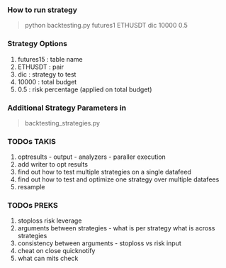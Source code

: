 ### How to run strategy
> python backtesting.py futures1 ETHUSDT dic 10000 0.5

### Strategy Options
1. futures15 : table name
2. ETHUSDT : pair
3. dic : strategy to test
4. 10000 : total budget
5. 0.5 : risk percentage (applied on total budget)

### Additional Strategy Parameters in 
> backtesting_strategies.py

### TODOs TAKIS
1. optresults - output - analyzers - paraller execution
2. add writer to opt results
3. find out how to test multiple strategies on a single datafeed
4. find out how to test and optimize one strategy over multiple datafees
5. resample

### TODOs PREKS
1. stoploss risk leverage
2. arguments between strategies - what is per strategy what is across strategies
3. consistency between arguments - stoploss vs risk input
4. cheat on close quicknotify
5. what can mits check